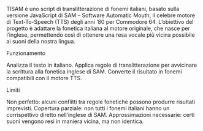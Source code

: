 TISAM è uno script di translitterazione di fonemi italiani, basato sulla versione JavaScript di SAM – Software Automatic Mouth, 
il celebre motore di Text-To-Speech (TTS) degli anni ’80 per Commodore 64. L’obiettivo del progetto è adattare la fonetica 
italiana al motore originale, che nasce per l’inglese, permettendo così di ottenere una resa vocale più vicina possibile ai
suoni della nostra lingua.

Funzionamento

Analizza il testo in italiano.
Applica regole di translitterazione per avvicinare la scrittura alla fonetica inglese di SAM.
Converte il risultato in fonemi compatibili con il motore TTS.

Limiti

Non perfetto: alcuni conflitti tra regole fonetiche possono produrre risultati imprevisti.
Copertura parziale: non tutti i fonemi italiani hanno un corrispettivo diretto nell’inglese di SAM.
Approssimazioni necessarie: certi suoni vengono resi in maniera vicina, ma non identica.
